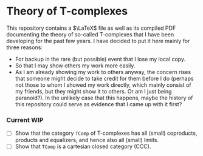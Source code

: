 Theory of T-complexes
=====================
This repository contains a $\LaTeX$ file as well as its compiled PDF documenting the theory of so-called T-complexes that I have been developing for the past few years. I have decided to put it here mainly for three reasons:
* For backup in the rare (but possible) event that I lose my local copy.
* So that I may show others my work more easily.
* As I am already showing my work to others anyway, the concern rises that someone might decide to take credit for them before I do (perhaps not those to whom I showed my work directly, which mainly consist of my friends, but they might show it to others. Or am I just being paranoid?). In the unlikely case that this happens, maybe the history of this repository could serve as evidence that I came up with it first?

### Current WIP
- [ ] Show that the category `TComp` of T-complexes has all (small) coproducts, products and equalizers, and hence also all (small) limits.
- [ ] Show that `TComp` is a cartesian closed category (CCC).